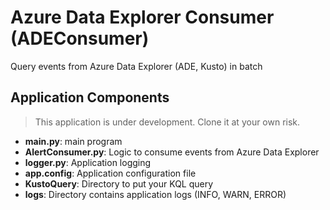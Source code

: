 # Azure Data Explorer Consumer (ADEConsumer)
Query events from Azure Data Explorer (ADE, Kusto) in batch

## Application Components
> This application is under development. Clone it at your own risk.

- **main.py**: main program
- **AlertConsumer.py**: Logic to consume events from Azure Data Explorer
- **logger.py**: Application logging
- **app.config**: Application configuration file
- **KustoQuery**: Directory to put your KQL query
- **logs**: Directory contains application logs (INFO, WARN, ERROR)
